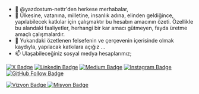 - 👋 @yazdostum-nettr'den herkese merhabalar,
- 👀 Ülkesine, vatanına, milletine, insanlık adına, elinden geldiğince, yapılabilecek katkılar için çalışmaktır bu hesabın amacının özeti. Özellikle bu alandaki faaliyetler, herhangi bir kar amacı gütmeyen, fayda üretme amaçlı çalışmalardır.
- 💞️ Yukarıdaki özetlenen felsefenin ve çerçevenin içerisinde olmak kaydıyla, yapılacak katkılara açığız ...
- 📫 Ulaşabileceğiniz sosyal medya hesaplarımız;

[![X Badge](https://img.shields.io/badge/-X?style=flat&logo=X&logoColor=black&labelColor=white&color=black&link=https%3A%2F%2Fx.com%2FYazDostumNetTr)](https://x.com/YazDostumNetTr)
[![Linkedin Badge](https://img.shields.io/badge/-Linkedin-blue?style=flat&logo=Linkedin&logoColor=white&link=https://www.linkedin.com/in/yaz-dostum/)](https://www.linkedin.com/in/yaz-dostum/)
[![Medium Badge](https://img.shields.io/badge/-Medium-black?style=flat&logo=Medium&logoColor=white&link=https://yazdostum.medium.com/)](https://yazdostum.medium.com/)
[![Instagram Badge](https://img.shields.io/badge/-instagram?style=flat&logo=instagram&color=white&link=https%3A%2F%2Fwww.instagram.com%2Fyazdostumnettr%2F)](https://www.instagram.com/yazdostumnettr/)
[![GitHub Follow Badge](https://img.shields.io/github/followers/brkmustu?label=follow&style=social)](https://github.com/yazdostum-nettr)

[![Vizyon Badge](https://img.shields.io/badge/-vizyonumuz?style=flat&logo=turkishairlines&label=Vizyonumuz&labelColor=red&color=white&link=https%3A%2F%2Fyazdostum.medium.com%2Fb%25C3%25BCy%25C3%25BCk-t%25C3%25BCrki%25CC%2587ye-c464745dffd0)
](https://yazdostum.medium.com/b%C3%BCy%C3%BCk-t%C3%BCrki%CC%87ye-c464745dffd0)
[![Misyon Badge](https://img.shields.io/badge/-misyonumuz?style=flat&logo=turkishairlines&label=Misyonumuz&labelColor=red&color=white&link=https%3A%2F%2Fyazdostum.medium.com%2Fher-g%25C3%25BCn-bi%25CC%2587r-k%25C3%25B6t%25C3%25BC-huyundan-vazge%25C3%25A7sen-5c4476096f78)](https://yazdostum.medium.com/her-g%C3%BCn-bi%CC%87r-k%C3%B6t%C3%BC-huyundan-vazge%C3%A7sen-5c4476096f78)

